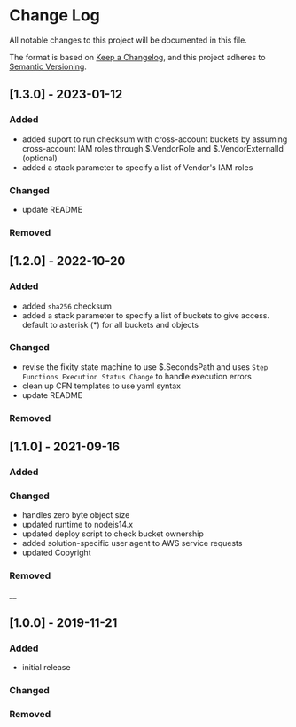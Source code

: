 # Change Log
All notable changes to this project will be documented in this file.

The format is based on [Keep a Changelog](https://keepachangelog.com/en/1.0.0/),
and this project adheres to [Semantic Versioning](https://semver.org/spec/v2.0.0.html).

## [1.3.0] - 2023-01-12
### Added
- added suport to run checksum with cross-account buckets by assuming cross-account IAM roles through $.VendorRole and $.VendorExternalId (optional)
- added a stack parameter to specify a list of Vendor's IAM roles

### Changed
- update README

### Removed

## [1.2.0] - 2022-10-20
### Added
- added `sha256` checksum
- added a stack parameter to specify a list of buckets to give access. default to asterisk (*) for all buckets and objects 

### Changed
- revise the fixity state machine to use $.SecondsPath and uses `Step Functions Execution Status Change` to handle execution errors
- clean up CFN templates to use yaml syntax
- update README

### Removed

## [1.1.0] - 2021-09-16
### Added

### Changed
- handles zero byte object size
- updated runtime to nodejs14.x
- updated deploy script to check bucket ownership
- added solution-specific user agent to AWS service requests
- updated Copyright

### Removed

__


## [1.0.0] - 2019-11-21
### Added
- initial release

### Changed

### Removed
